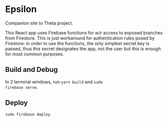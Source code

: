 # Epsilon
Companion site to Theta project.

This React app uses Firebase functions for w/r access to exposed branches from Firestore. This is just workaround for authentication rules posed by Firestore: in order to use the functions, the only simplest secret key is passed, thus this secret designates the app, not the user but this is enough for most common purposes.

## Build and Debug
In 2 terminal windows, run <code>yarn build</code> and <code>sudo firebase serve</code>.

## Deploy
<code>sudo firebase deploy</code>
